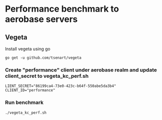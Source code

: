 # Performance benchmark to aerobase servers
## Vegeta 
Install vegeta using go 
```
go get -u github.com/tsenart/vegeta
```

### Create "performance" client under aerobase realm and update client_secret to vegeta_kc_perf.sh
```
LIENT_SECRET="86199ca4-73e0-423c-b64f-550abe5da3b4"
CLIENT_ID="performance"
```

### Run benchmark
```
./vegeta_kc_perf.sh
```
